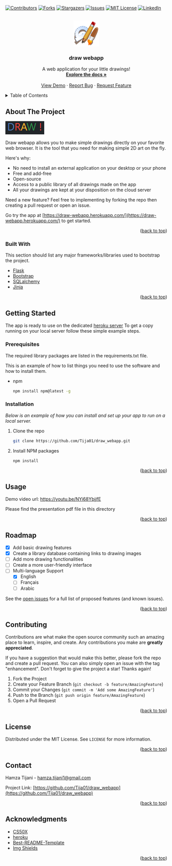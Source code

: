 <div id="top"></div>

<!-- PROJECT SHIELDS -->
<!--
*** I'm using markdown "reference style" links for readability.
*** Reference links are enclosed in brackets [ ] instead of parentheses ( ).
*** See the bottom of this document for the declaration of the reference variables
*** for contributors-url, forks-url, etc. This is an optional, concise syntax you may use.
*** https://www.markdownguide.org/basic-syntax/#reference-style-links
-->
[![Contributors][contributors-shield]][contributors-url]
[![Forks][forks-shield]][forks-url]
[![Stargazers][stars-shield]][stars-url]
[![Issues][issues-shield]][issues-url]
[![MIT License][license-shield]][license-url]
[![LinkedIn][linkedin-shield]][linkedin-url]



<!-- PROJECT LOGO -->
<br />
<div align="center">
  <a href="https://github.com/Tija01/draw_webapp">
    <img src="images/logo.png" alt="Logo" width="80" height="80">
  </a>

  <h3 align="center">draw webapp</h3>

  <p align="center">
    A web application for your little drawings!
    <br />
    <a href="https://github.com/Tija01/draw_webapp"><strong>Explore the docs »</strong></a>
    <br />
    <br />
    <a href="https://draw-webapp.herokuapp.com/">View Demo</a>
    ·
    <a href="https://github.com/Tija01/draw_webapp/issues">Report Bug</a>
    ·
    <a href="https://github.com/Tija01/draw_webapp/issues">Request Feature</a>
  </p>
</div>



<!-- TABLE OF CONTENTS -->
<details>
  <summary>Table of Contents</summary>
  <ol>
    <li>
      <a href="#about-the-project">About The Project</a>
      <ul>
        <li><a href="#built-with">Built With</a></li>
      </ul>
    </li>
    <li>
      <a href="#getting-started">Getting Started</a>
      <ul>
        <li><a href="#prerequisites">Prerequisites</a></li>
        <li><a href="#installation">Installation</a></li>
      </ul>
    </li>
    <li><a href="#usage">Usage</a></li>
    <li><a href="#roadmap">Roadmap</a></li>
    <li><a href="#contributing">Contributing</a></li>
    <li><a href="#license">License</a></li>
    <li><a href="#contact">Contact</a></li>
    <li><a href="#acknowledgments">Acknowledgments</a></li>
  </ol>
</details>



<!-- ABOUT THE PROJECT -->
## About The Project

[![Product Name Screen Shot][product-screenshot]](https://draw-webapp.herokuapp.com/)

Draw webapp allows you to make simple drawings directly on your favorite web browser. It is the tool that you need for making simple 2D art on the fly.

Here's why:
* No need to install an external application on your desktop or your phone
* Free and add-free
* Open-source
* Access to a public library of all drawings made on the app
* All your drawings are kept at your disposition on the cloud server 

Need a new feature? Feel free to implementing by forking the repo then creating a pull request or open an issue.

Go try the app at [https://draw-webapp.herokuapp.com/](https://draw-webapp.herokuapp.com/) to get started.

<p align="right">(<a href="#top">back to top</a>)</p>



### Built With

This section should list any major frameworks/libraries used to bootstrap the project.

* [Flask](https://flask.palletsprojects.com/en/2.1.x/)
* [Bootstrap](https://getbootstrap.com)
* [SQLalchemy](https://www.sqlalchemy.org/)
* [Jinja](https://jinja.palletsprojects.com/en/3.1.x/)


<p align="right">(<a href="#top">back to top</a>)</p>



<!-- GETTING STARTED -->
## Getting Started

The app is ready to use on the dedicated [heroku server](https://draw-webapp.herokuapp.com/)
To get a copy running on your local server follow these simple example steps.

### Prerequisites

The required library packages are listed in the requirements.txt file.

This is an example of how to list things you need to use the software and how to install them.
* npm
  ```sh
  npm install npm@latest -g
  ```

### Installation

_Below is an example of how you can install and set up your app to run on a local server._

1. Clone the repo
   ```sh
   git clone https://github.com/Tija01/draw_webapp.git
   ```
2. Install NPM packages
   ```sh
   npm install
   ```

<p align="right">(<a href="#top">back to top</a>)</p>



<!-- USAGE EXAMPLES -->
## Usage

Demo video url: https://youtu.be/NYi68YbjjfE

Please find the presentation pdf file in this directory

<p align="right">(<a href="#top">back to top</a>)</p>



<!-- ROADMAP -->
## Roadmap

- [x] Add basic drawing features
- [X] Create a library database containing links to drawing images  
- [ ] Add more drawing functionalities
- [ ] Create a more user-friendly interface
- [ ] Multi-language Support
    - [X] English
    - [ ] Français
    - [ ] Arabic

See the [open issues](https://github.com/Tija01/draw_webapp/issues) for a full list of proposed features (and known issues).

<p align="right">(<a href="#top">back to top</a>)</p>



<!-- CONTRIBUTING -->
## Contributing

Contributions are what make the open source community such an amazing place to learn, inspire, and create. Any contributions you make are **greatly appreciated**.

If you have a suggestion that would make this better, please fork the repo and create a pull request. You can also simply open an issue with the tag "enhancement".
Don't forget to give the project a star! Thanks again!

1. Fork the Project
2. Create your Feature Branch (`git checkout -b feature/AmazingFeature`)
3. Commit your Changes (`git commit -m 'Add some AmazingFeature'`)
4. Push to the Branch (`git push origin feature/AmazingFeature`)
5. Open a Pull Request

<p align="right">(<a href="#top">back to top</a>)</p>



<!-- LICENSE -->
## License

Distributed under the MIT License. See `LICENSE` for more information.

<p align="right">(<a href="#top">back to top</a>)</p>



<!-- CONTACT -->
## Contact

Hamza Tijani - hamza.tijani1@gmail.com

Project Link: [https://github.com/Tija01/draw_webapp](https://github.com/Tija01/draw_webapp)

<p align="right">(<a href="#top">back to top</a>)</p>



<!-- ACKNOWLEDGMENTS -->
## Acknowledgments

* [CS50X](https://cs50.harvard.edu/x/)
* [heroku](https://heroku.com/)
* [Best-README-Template](https://github.com/othneildrew/Best-README-Template)
* [Img Shields](https://shields.io)

<p align="right">(<a href="#top">back to top</a>)</p>



<!-- MARKDOWN LINKS & IMAGES -->
<!-- https://www.markdownguide.org/basic-syntax/#reference-style-links -->
[contributors-shield]: https://img.shields.io/github/contributors/Tija01/draw_webapp.svg?style=for-the-badge
[contributors-url]: https://github.com/Tija01/draw_webapp/graphs/contributors
[forks-shield]: https://img.shields.io/github/forks/Tija01/draw_webapp.svg?style=for-the-badge
[forks-url]: https://github.com/Tija01/draw_webapp/network/members
[stars-shield]: https://img.shields.io/github/stars/Tija01/draw_webapp.svg?style=for-the-badge
[stars-url]: https://github.com/Tija01/draw_webapp/stargazers
[issues-shield]: https://img.shields.io/github/issues/Tija01/draw_webapp.svg?style=for-the-badge
[issues-url]: https://github.com/Tija01/draw_webapp/issues
[license-shield]: https://img.shields.io/github/license/Tija01/draw_webapp.svg?style=for-the-badge
[license-url]: https://github.com/Tija01/draw_webapp/blob/main/LICENSE
[linkedin-shield]: https://img.shields.io/badge/-LinkedIn-black.svg?style=for-the-badge&logo=linkedin&colorB=555
[linkedin-url]: https://www.linkedin.com/in/hamza-tijani-558671195/
[product-screenshot]: images/name.PNG
